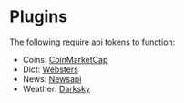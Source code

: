# Plugins

The following require api tokens to function:

* Coins: [CoinMarketCap](https://coinmarketcap.com/)
* Dict: [Websters](https://dictionaryapi.com/)
* News: [Newsapi](https://newsapi.org/)
* Weather: [Darksky](https://darksky.net/dev)
